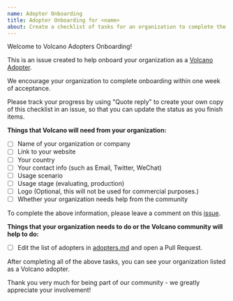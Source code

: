 ```yaml
---
name: Adopter Onboarding
title: Adopter Onboarding for <name>
about: Create a checklist of tasks for an organization to complete the onboarding process
---
```


Welcome to Volcano Adopters Onboarding!

This is an issue created to help onboard your organization as a [Volcano Adopter](https://github.com/volcano-sh/community/blob/master/adopters.md).

We encourage your organization to complete onboarding within one week of acceptance.

Please track your progress by using "Quote reply" to create your own copy of this checklist in an issue, so that you can update the status as you finish items.

**Things that Volcano will need from your organization:**

- [ ] Name of your organization or company
- [ ] Link to your website
- [ ] Your country
- [ ] Your contact info (such as Email, Twitter, WeChat)
- [ ] Usage scenario
- [ ] Usage stage (evaluating, production)
- [ ] Logo (Optional, this will not be used for commercial purposes.)
- [ ] Whether your organization needs help from the community

To complete the above information, please leave a comment on this [issue](https://github.com/volcano-sh/volcano/issues/3855).

**Things that your organization needs to do or the Volcano community will help to do:**

- [ ] Edit the list of adopters in [adopters.md](https://github.com/volcano-sh/community/blob/master/adopters.md) and open a Pull Request.

After completing all of the above tasks, you can see your organization listed as a Volcano adopter.

Thank you very much for being part of our community - we greatly appreciate your involvement!
